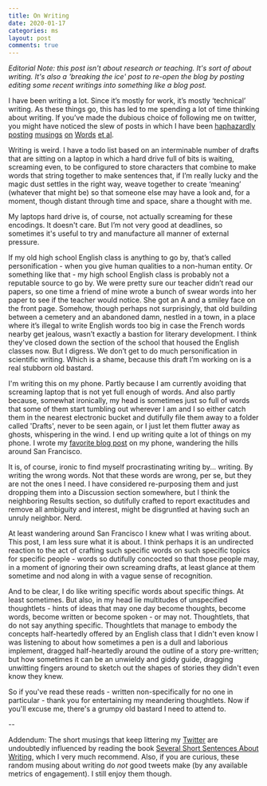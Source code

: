 ```yaml
---
title: On Writing
date: 2020-01-17
categories: ms
layout: post
comments: true
---
```


_Editorial Note: this post isn't about research or teaching. It's sort of about writing. It's also a 'breaking the ice' post to re-open the blog by posting editing some recent writings into something like a blog post._

I have been writing a lot. Since it’s mostly for work, it’s mostly ‘technical’ writing. As these things go, this has led to me spending a lot of time thinking about writing. If you’ve made the dubious choice of following me on twitter, you might have noticed the slew of posts in which I have been
[haphazardly](https://twitter.com/Tomdonoghue/status/1202670297691774976)
[posting](https://twitter.com/Tomdonoghue/status/1203425522497118208)
[musings](https://twitter.com/Tomdonoghue/status/1207405899494645770)
[on](https://twitter.com/Tomdonoghue/status/1214627740244004864)
[Words](https://twitter.com/Tomdonoghue/status/1215688919120924672)
[et al](https://twitter.com/Tomdonoghue/status/1217877482809905152).

Writing is weird. I have a todo list based on an interminable number of drafts that are sitting on a laptop in which a hard drive full of bits is waiting, screaming even, to be configured to store characters that combine to make words that string together to make sentences that, if I’m really lucky and the magic dust settles in the right way, weave together to create ‘meaning’ (whatever that might be) so that someone else may have a look and, for a moment, though distant through time and space, share a thought with me.

My laptops hard drive is, of course, not actually screaming for these encodings. It doesn't care. But I’m not very good at deadlines, so sometimes it's useful to try and manufacture all manner of external pressure.

If my old high school English class is anything to go by, that’s called personification - when you give human qualities to a non-human entity. Or something like that - my high school English class is probably not a reputable source to go by. We were pretty sure our teacher didn’t read our papers, so one time a friend of mine wrote a bunch of swear words into her paper to see if the teacher would notice. She got an A and a smiley face on the front page. Somehow, though perhaps not surprisingly, that old building between a cemetery and an abandoned damn, nestled in a town, in a place where it’s illegal to write English words too big in case the French words nearby get jealous, wasn’t exactly a bastion for literary development. I think they've closed down the section of the school that housed the English classes now. But I digress. We don’t get to do much personification in scientific writing. Which is a shame, because this draft I’m working on is a real stubborn old bastard.

I'm writing this on my phone. Partly because I am currently avoiding that screaming laptop that is not yet full enough of words. And also partly because, somewhat ironically, my head is sometimes just so full of words that some of them start tumbling out wherever I am and I so either catch them in the nearest electronic bucket and dutifully file them away to a folder called 'Drafts', never to be seen again, or I just let them flutter away as ghosts, whispering in the wind. I end up writing quite a lot of things on my phone. I wrote my
[favorite blog post](https://tomdonoghue.github.io/sc/2017/05/24/IDontStandOnTheShouldersOfGiants.html)
on my phone, wandering the hills around San Francisco.

It is, of course, ironic to find myself procrastinating writing by... writing. By writing the wrong words. Not that these words are wrong, per se, but they are not the ones I need. I have considered re-purposing them and just dropping them into a Discussion section somewhere, but I think the neighboring Results section, so dutifully crafted to report exactitudes and remove all ambiguity and interest, might be disgruntled at having such an unruly neighbor. Nerd.

At least wandering around San Francisco I knew what I was writing about. This post, I am less sure what it is about. I think perhaps it is an undirected reaction to the act of crafting such specific words on such specific topics for specific people - words so dutifully concocted so that those people may, in a moment of ignoring their own screaming drafts, at least glance at them sometime and nod along in with a vague sense of recognition.

And to be clear, I do like writing specific words about specific things. At least sometimes. But also, in my head lie multitudes of unspecified thoughtlets - hints of ideas that may one day become thoughts, become words, become written or become spoken - or may not. Thoughtlets, that do not say anything specific. Thoughtlets that manage to embody the concepts half-heartedly offered by an English class that I didn't even know I was listening to about how sometimes a pen is a dull and laborious implement, dragged half-heartedly around the outline of a story pre-written; but how sometimes it can be an unwieldy and giddy guide, dragging unwitting fingers around to sketch out the shapes of stories they didn't even know they knew.

So if you've read these reads - written non-specifically for no one in particular - thank you for entertaining my meandering thoughtlets. Now if you'll excuse me, there's a grumpy old bastard I need to attend to.

--

Addendum:
The short musings that keep littering my
[Twitter](https://twitter.com/TomDonoghue)
are undoubtedly influenced by reading the book
[Several Short Sentences About Writing](https://www.penguinrandomhouse.com/books/93789/several-short-sentences-about-writing-by-verlyn-klinkenborg/), which I very much recommend. Also, if you are curious, these random musing about writing do *not* good tweets make (by any available metrics of engagement). I still enjoy them though.
